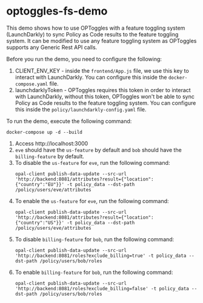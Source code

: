 # optoggles-fs-demo

This demo shows how to use OPToggles with a feature toggling system (LaunchDarkly) to sync 
Policy as Code results to the feature toggling system.
It can be modified to use any feature toggling system as OPToggles supports any 
Generic Rest API calls.

Before you run the demo, you need to configure the following:
1. CLIENT_ENV_KEY - inside the `frontend/App.js` file, we use this key to interact with LaunchDarkly. 
   You can configure this inside the `docker-compose.yaml` file.
2. launchdarklyToken - OPToggles requires this token in order to interact with LaunchDarkly, without this token,
   OPToggles won't be able to sync Policy as Code results to the feature toggling system.
    You can configure this inside the `policy/launchdarkly-config.yaml` file.

To run the demo, execute the following command:
```shell
docker-compose up -d --build
```

1. Access http://localhost:3000
2. `eve` should have the `us-feature` by default and `bob` should have the `billing-feature` by default.
3. To disable the `us-feature` for `eve`, run the following command:
    ```shell
    opal-client publish-data-update --src-url 'http://backend:8081/attributes?result={"location":{"country":"EU"}}' -t policy_data --dst-path /policy/users/eve/attributes
    ```
4. To enable the `us-feature` for `eve`, run the following command:
    ```shell
    opal-client publish-data-update --src-url 'http://backend:8081/attributes?result={"location":{"country":"US"}}' -t policy_data --dst-path /policy/users/eve/attributes
    ```
5. To disable `billing-feature` for `bob`, run the following command:
   ```shell
   opal-client publish-data-update --src-url 'http://backend:8081/roles?exclude_billing=true' -t policy_data --dst-path /policy/users/bob/roles
   ```
6. To enable `billing-feature` for `bob`, run the following command:
   ```shell
   opal-client publish-data-update --src-url 'http://backend:8081/roles?exclude_billing=false' -t policy_data --dst-path /policy/users/bob/roles
   ```
